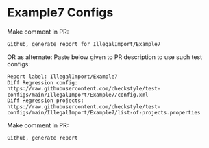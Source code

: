 # Example7 Configs
Make comment in PR:
```
Github, generate report for IllegalImport/Example7
```
OR as alternate:
Paste below given to PR description to use such test configs:
```
Report label: IllegalImport/Example7
Diff Regression config: https://raw.githubusercontent.com/checkstyle/test-configs/main/IllegalImport/Example7/config.xml
Diff Regression projects: https://raw.githubusercontent.com/checkstyle/test-configs/main/IllegalImport/Example7/list-of-projects.properties
```
Make comment in PR:
```
Github, generate report
```
